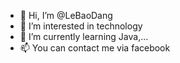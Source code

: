 - 👋 Hi, I’m @LeBaoDang
- 👀 I’m interested in technology
- 🌱 I’m currently learning Java,...
- 📫 You can contact me via facebook

<!---
LeBaoDang/LeBaoDang is a ✨ special ✨ repository because its `README.md` (this file) appears on your GitHub profile.
You can click the Preview link to take a look at your changes.
--->
